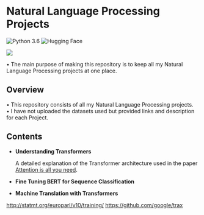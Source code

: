 # Natural Language Processing Projects
![Python 3.6](https://img.shields.io/badge/Python-3.6-brightgreen.svg) ![Hugging Face](https://img.shields.io/badge/Library-Huggingface-orange.svg)

![](https://i.ibb.co/LJJm3Wq/books-wallpaper-Books-to-Read-Wallpaper-28990406.jpg)


• The main purpose of making this repository is to keep all my Natural Language Processing projects at one place.

## Overview
• This repository consists of all my Natural Language Processing projects.  
• I have not uploaded the datasets used but provided links and description for each Project.  

## Contents

+ **Understanding Transformers**

  A detailed explanation of the Transformer architecture used in the paper [Attention is all you need](https://arxiv.org/abs/1706.03762). 
  

+ **Fine Tuning BERT for Sequence Classification**

+ **Machine Translation with Transformers**

http://statmt.org/europarl/v10/training/
https://github.com/google/trax
